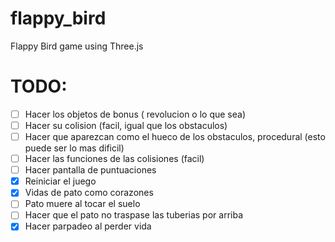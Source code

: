 # flappy_bird
Flappy Bird game using Three.js

# TODO:

- [ ] Hacer los objetos de bonus ( revolucion o lo que sea)
- [ ] Hacer su colision (facil, igual que los obstaculos)
- [ ] Hacer que aparezcan como el hueco de los obstaculos, procedural (esto puede ser lo mas dificil)
- [ ] Hacer las funciones de las colisiones (facil)
- [ ] Hacer pantalla de puntuaciones
- [X] Reiniciar el juego
- [X] Vidas de pato como corazones
- [ ] Pato muere al tocar el suelo
- [ ] Hacer que el pato no traspase las tuberias por arriba
- [X] Hacer parpadeo al perder vida